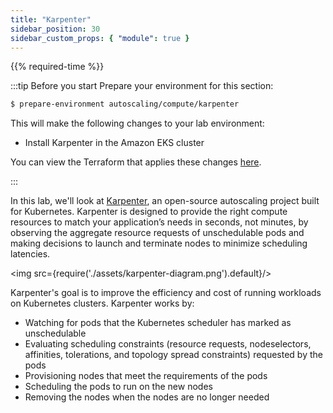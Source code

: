 ```yaml
---
title: "Karpenter"
sidebar_position: 30
sidebar_custom_props: { "module": true }
---
```


{{% required-time %}}

:::tip Before you start
Prepare your environment for this section:

```bash timeout=900 wait=30
$ prepare-environment autoscaling/compute/karpenter
```

This will make the following changes to your lab environment:

- Install Karpenter in the Amazon EKS cluster

You can view the Terraform that applies these changes [here](https://github.com/VAR::MANIFESTS_OWNER/VAR::MANIFESTS_REPOSITORY/tree/VAR::MANIFESTS_REF/manifests/modules/autoscaling/compute/karpenter/.workshop/terraform).

:::

In this lab, we'll look at [Karpenter](https://github.com/aws/karpenter), an open-source autoscaling project built for Kubernetes. Karpenter is designed to provide the right compute resources to match your application’s needs in seconds, not minutes, by observing the aggregate resource requests of unschedulable pods and making decisions to launch and terminate nodes to minimize scheduling latencies.

<img src={require('./assets/karpenter-diagram.png').default}/>

Karpenter's goal is to improve the efficiency and cost of running workloads on Kubernetes clusters. Karpenter works by:

- Watching for pods that the Kubernetes scheduler has marked as unschedulable
- Evaluating scheduling constraints (resource requests, nodeselectors, affinities, tolerations, and topology spread constraints) requested by the pods
- Provisioning nodes that meet the requirements of the pods
- Scheduling the pods to run on the new nodes
- Removing the nodes when the nodes are no longer needed
